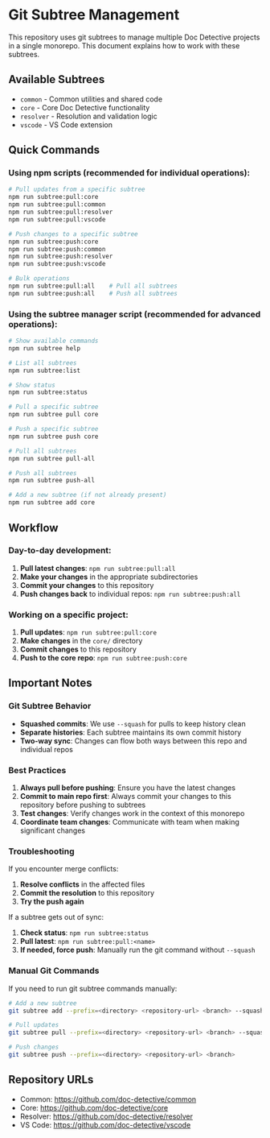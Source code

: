 # Git Subtree Management

This repository uses git subtrees to manage multiple Doc Detective projects in a single monorepo. This document explains how to work with these subtrees.

## Available Subtrees

- `common` - Common utilities and shared code
- `core` - Core Doc Detective functionality
- `resolver` - Resolution and validation logic
- `vscode` - VS Code extension

## Quick Commands

### Using npm scripts (recommended for individual operations):

```bash
# Pull updates from a specific subtree
npm run subtree:pull:core
npm run subtree:pull:common
npm run subtree:pull:resolver
npm run subtree:pull:vscode

# Push changes to a specific subtree
npm run subtree:push:core
npm run subtree:push:common
npm run subtree:push:resolver
npm run subtree:push:vscode

# Bulk operations
npm run subtree:pull:all    # Pull all subtrees
npm run subtree:push:all    # Push all subtrees
```

### Using the subtree manager script (recommended for advanced operations):

```bash
# Show available commands
npm run subtree help

# List all subtrees
npm run subtree:list

# Show status
npm run subtree:status

# Pull a specific subtree
npm run subtree pull core

# Push a specific subtree
npm run subtree push core

# Pull all subtrees
npm run subtree pull-all

# Push all subtrees
npm run subtree push-all

# Add a new subtree (if not already present)
npm run subtree add core
```

## Workflow

### Day-to-day development:

1. **Pull latest changes**: `npm run subtree:pull:all`
2. **Make your changes** in the appropriate subdirectories
3. **Commit your changes** to this repository
4. **Push changes back** to individual repos: `npm run subtree:push:all`

### Working on a specific project:

1. **Pull updates**: `npm run subtree:pull:core`
2. **Make changes** in the `core/` directory
3. **Commit changes** to this repository
4. **Push to the core repo**: `npm run subtree:push:core`

## Important Notes

### Git Subtree Behavior

- **Squashed commits**: We use `--squash` for pulls to keep history clean
- **Separate histories**: Each subtree maintains its own commit history
- **Two-way sync**: Changes can flow both ways between this repo and individual repos

### Best Practices

1. **Always pull before pushing**: Ensure you have the latest changes
2. **Commit to main repo first**: Always commit your changes to this repository before pushing to subtrees
3. **Test changes**: Verify changes work in the context of this monorepo
4. **Coordinate team changes**: Communicate with team when making significant changes

### Troubleshooting

If you encounter merge conflicts:

1. **Resolve conflicts** in the affected files
2. **Commit the resolution** to this repository
3. **Try the push again**

If a subtree gets out of sync:

1. **Check status**: `npm run subtree:status`
2. **Pull latest**: `npm run subtree:pull:<name>`
3. **If needed, force push**: Manually run the git command without `--squash`

### Manual Git Commands

If you need to run git subtree commands manually:

```bash
# Add a new subtree
git subtree add --prefix=<directory> <repository-url> <branch> --squash

# Pull updates
git subtree pull --prefix=<directory> <repository-url> <branch> --squash

# Push changes
git subtree push --prefix=<directory> <repository-url> <branch>
```

## Repository URLs

- Common: https://github.com/doc-detective/common
- Core: https://github.com/doc-detective/core
- Resolver: https://github.com/doc-detective/resolver
- VS Code: https://github.com/doc-detective/vscode
